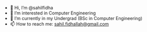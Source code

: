 - 👋 Hi, I’m @sahilfidha
- 👀 I’m interested in Computer Engineering
- 🌱 I’m currently in my Undergrad (BSc in Computer Engineering)
- 📫 How to reach me: sahil.fidhallah@gmail.com

<!---
sahilfidha/sahilfidha is a ✨ special ✨ repository because its `README.md` (this file) appears on your GitHub profile.
You can click the Preview link to take a look at your changes.
--->

